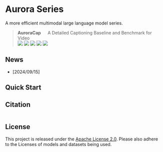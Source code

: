 # Aurora Series
A more efficient multimodal large language model series.

> **AuroraCap** &emsp; A Detailed Captioning Baseline and Benchmark for Video  
> [![](https://img.shields.io/badge/docs-922133)](docs/auroracap/README.md)
> [![](https://img.shields.io/badge/web-922133)](https://rese1f.github.io/aurora-web/)
> [![](http://img.shields.io/badge/arXiv-922133)](https://arxiv.org/abs/2409.)
> [![](https://img.shields.io/badge/%F0%9F%A4%97%20_model-ffc107?color=ffc107&logoColor=white)]()
> [![](https://img.shields.io/badge/%F0%9F%A4%97%20_VDC_benchmark-ffc107?color=ffc107&logoColor=white)]()

## News

- [2024/09/15] 

## Quick Start  

## Citation

```bibtex
```

## License

This project is released under the [Apache License 2.0](LICENSE). Please also adhere to the Licenses of models and datasets being used.
